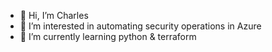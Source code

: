 - 👋 Hi, I’m Charles
- 👀 I’m interested in automating security operations in Azure
- 🌱 I’m currently learning python & terraform
<!---- 💞️ I’m looking to collaborate on ...
- 📫 How to reach me ...

<!---
cartecs/cartecs is a ✨ special ✨ repository because its `README.md` (this file) appears on your GitHub profile.
You can click the Preview link to take a look at your changes.
--->

